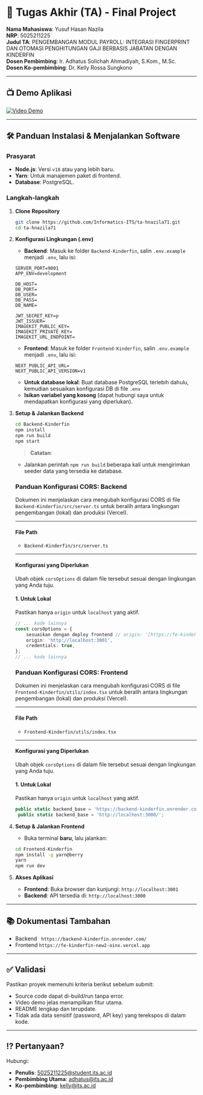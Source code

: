 # 🏁 Tugas Akhir (TA) - Final Project

**Nama Mahasiswa**: Yusuf Hasan Nazila  
**NRP**: 5025211225  
**Judul TA**: PENGEMBANGAN MODUL PAYROLL: INTEGRASI FINGERPRINT DAN OTOMASI PENGHITUNGAN GAJI BERBASIS JABATAN DENGAN KINDERFIN  
**Dosen Pembimbing**: Ir. Adhatus Solichah Ahmadiyah, S.Kom., M.Sc.  
**Dosen Ko-pembimbing**: Dr. Kelly Rossa Sungkono

---

## 📺 Demo Aplikasi

[![Video Demo](https://img.youtube.com/vi/TPoUJPFR684/maxresdefault.jpg)](https://youtu.be/TPoUJPFR684)

---

## 🛠 Panduan Instalasi & Menjalankan Software

### Prasyarat

- **Node.js**: Versi `v18` atau yang lebih baru.
- **Yarn**: Untuk manajemen paket di frontend.
- **Database**: PostgreSQL.

### Langkah-langkah

1.  **Clone Repository**
    ```bash
    git clone https://github.com/Informatics-ITS/ta-hnazila71.git
    cd ta-hnazila71
    ```
2.  **Konfigurasi Lingkungan (.env)**
    - **Backend**: Masuk ke folder `Backend-Kinderfin`, salin `.env.example` menjadi `.env`, lalu isi:
    ```env
    SERVER_PORT=9001
    APP_ENV=development

    DB_HOST=
    DB_PORT=
    DB_USER=
    DB_PASS=
    DB_NAME=

    JWT_SECRET_KEY=p
    JWT_ISSUER=
    IMAGEKIT_PUBLIC_KEY=
    IMAGEKIT_PRIVATE_KEY=
    IMAGEKIT_URL_ENDPOINT=
    ```
    - **Frontend**: Masuk ke folder `Frontend-Kinderfin`, salin `.env.example` menjadi `.env`, lalu isi:
    ```env
    NEXT_PUBLIC_API_URL=
    NEXT_PUBLIC_API_VERSION=v1
    ```
    - **Untuk database lokal**: Buat database PostgreSQL terlebih dahulu, kemudian sesuaikan konfigurasi DB di file `.env`
    - **Isikan variabel yang kosong** (dapat hubungi saya untuk mendapatkan konfigurasi yang diperlukan).
3.  **Setup & Jalankan Backend**
    ```bash
    cd Backend-Kinderfin
    npm install
    npm run build
    npm start
    ```
    > **Catatan**:
    - Jalankan perintah `npm run build` beberapa kali untuk mengirimkan seeder data yang tersedia ke database.
      
    ### Panduan Konfigurasi CORS: Backend
    
    Dokumen ini menjelaskan cara mengubah konfigurasi CORS di file `Backend-Kinderfin/src/server.ts` untuk beralih antara lingkungan pengembangan (lokal) dan produksi (Vercel).
    
    ---
    
    #### **File Path**
    * `Backend-Kinderfin/src/server.ts`
    
    ---
    
    #### **Konfigurasi yang Diperlukan**
    
    Ubah objek `corsOptions` di dalam file tersebut sesuai dengan lingkungan yang Anda tuju.
    
    #### **1. Untuk Lokal**
    Pastikan hanya `origin` untuk `localhost` yang aktif.
    
    ``` typescript
    // ... kode lainnya
    const corsOptions = {
        sesuaikan dengan deploy frontend // origin: '[https://fe-kinderfin-new2-oinx.vercel.app](https://fe-kinderfin-new2-oinx.vercel.app)', 
        origin: 'http://localhost:3001', 
        credentials: true,
    };
    // ... kode lainnya
    ```
    ### Panduan Konfigurasi CORS: Frontend
    
    Dokumen ini menjelaskan cara mengubah konfigurasi CORS di file `Frontend-Kinderfin/utils/index.tsx` untuk beralih antara lingkungan pengembangan (lokal) dan produksi (Vercel).
    
    ---
    
    #### **File Path**
    * `Frontend-Kinderfin/utils/index.tsx`
    
    ---
    
    #### **Konfigurasi yang Diperlukan**
    
    Ubah objek `corsOptions` di dalam file tersebut sesuai dengan lingkungan yang Anda tuju.
    
    #### **1. Untuk Lokal**
    Pastikan hanya `origin` untuk `localhost` yang aktif.
    
    ``` typescript
    public static backend_base = 'https://backend-kinderfin.onrender.com/';
     public static backend_base = 'http://localhost:3000/';
    ```
    
    

4.  **Setup & Jalankan Frontend**
    - Buka terminal **baru**, lalu jalankan:
    ```bash
    cd Frontend-Kinderfin
    npm install -g yarn@berry
    yarn
    npm run dev
    ```
5.  **Akses Aplikasi**
    - **Frontend**: Buka browser dan kunjungi: `http://localhost:3001`
    - **Backend**: API tersedia di: `http://localhost:3000`

---

## 📚 Dokumentasi Tambahan

- Backend ` https://backend-kinderfin.onrender.com/`
- Frontend `https://fe-kinderfin-new2-oinx.vercel.app`

---

## ✅ Validasi

Pastikan proyek memenuhi kriteria berikut sebelum submit:
- Source code dapat di-build/run tanpa error.
- Video demo jelas menampilkan fitur utama.
- README lengkap dan terupdate.
- Tidak ada data sensitif (password, API key) yang terekspos di dalam kode.

---

## ⁉️ Pertanyaan?
Hubungi:
- **Penulis**: 5025211225@student.its.ac.id
- **Pembimbing Utama**: adhatus@its.ac.id
- **Ko-pembimbing**: kelly@its.ac.id
